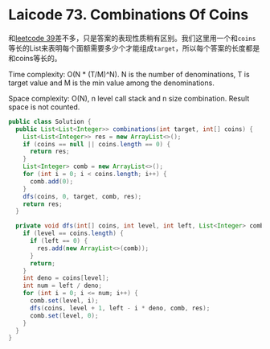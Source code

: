 # Laicode 73. Combinations Of Coins

和[leetcode 39](39-Combination-Sum.md)差不多，只是答案的表现性质稍有区别。我们这里用一个和`coins`等长的List来表明每个面额需要多少个才能组成`target`，所以每个答案的长度都是和coins等长的。

Time complexity: O(N * (T/M)^N). N is the number of denominations, T is target value and M is the min value among the denominations.

Space complexity: O(N), n level call stack and n size combination. Result space is not counted.

```java
public class Solution {
  public List<List<Integer>> combinations(int target, int[] coins) {
    List<List<Integer>> res = new ArrayList<>();
    if (coins == null || coins.length == 0) {
      return res;
    }
    List<Integer> comb = new ArrayList<>();
    for (int i = 0; i < coins.length; i++) {
      comb.add(0);
    }
    dfs(coins, 0, target, comb, res);
    return res;
  }

  private void dfs(int[] coins, int level, int left, List<Integer> comb, List<List<Integer>> res) {
    if (level == coins.length) {
      if (left == 0) {
        res.add(new ArrayList<>(comb));
      }
      return;
    }
    int deno = coins[level];
    int num = left / deno;
    for (int i = 0; i <= num; i++) {
      comb.set(level, i);
      dfs(coins, level + 1, left - i * deno, comb, res);
      comb.set(level, 0);
    }
  }
}
```